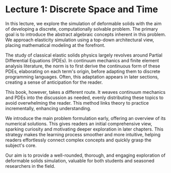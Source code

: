 # Lecture 1: Discrete Space and Time

In this lecture, we explore the simulation of deformable solids with the aim of developing a discrete, computationally solvable problem. The primary goal is to introduce the abstract algebraic concepts inherent in this problem. We approach elasticity simulation using a top-down architectural view, placing mathematical modeling at the forefront.

The study of classical elastic solids physics largely revolves around Partial Differential Equations (PDEs). In continuum mechanics and finite element analysis literature, the norm is to first derive the continuous form of these PDEs, elaborating on each term's origin, before adapting them to discrete programming languages. Often, this adaptation appears in later sections, creating a sense of anticipation for the reader.

This book, however, takes a different route. It weaves continuum mechanics and PDEs into the discussion as needed, evenly distributing these topics to avoid overwhelming the reader. This method links theory to practice incrementally, enhancing understanding.

We introduce the main problem formulation early, offering an overview of its numerical solutions. This gives readers an initial comprehensive view, sparking curiosity and motivating deeper exploration in later chapters. This strategy makes the learning process smoother and more intuitive, helping readers effortlessly connect complex concepts and quickly grasp the subject's core.

Our aim is to provide a well-rounded, thorough, and engaging exploration of deformable solids simulation, valuable for both students and seasoned researchers in the field.
